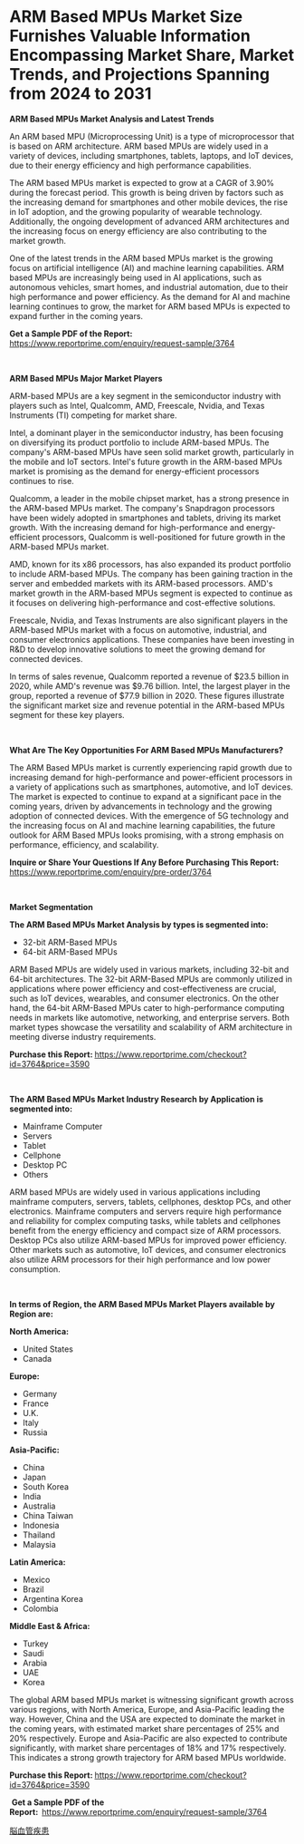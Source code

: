 <p><h1>ARM Based MPUs Market Size Furnishes Valuable Information Encompassing Market Share, Market Trends, and Projections Spanning from 2024 to 2031</h1></p><p><strong>ARM Based MPUs Market Analysis and Latest Trends</strong></p>
<p><p>An ARM based MPU (Microprocessing Unit) is a type of microprocessor that is based on ARM architecture. ARM based MPUs are widely used in a variety of devices, including smartphones, tablets, laptops, and IoT devices, due to their energy efficiency and high performance capabilities.</p><p>The ARM based MPUs market is expected to grow at a CAGR of 3.90% during the forecast period. This growth is being driven by factors such as the increasing demand for smartphones and other mobile devices, the rise in IoT adoption, and the growing popularity of wearable technology. Additionally, the ongoing development of advanced ARM architectures and the increasing focus on energy efficiency are also contributing to the market growth.</p><p>One of the latest trends in the ARM based MPUs market is the growing focus on artificial intelligence (AI) and machine learning capabilities. ARM based MPUs are increasingly being used in AI applications, such as autonomous vehicles, smart homes, and industrial automation, due to their high performance and power efficiency. As the demand for AI and machine learning continues to grow, the market for ARM based MPUs is expected to expand further in the coming years.</p></p>
<p><strong>Get a Sample PDF of the Report:&nbsp;</strong> <a href="https://www.reportprime.com/enquiry/request-sample/3764">https://www.reportprime.com/enquiry/request-sample/3764</a></p>
<p>&nbsp;</p>
<p><strong>ARM Based MPUs Major Market Players</strong></p>
<p><p>ARM-based MPUs are a key segment in the semiconductor industry with players such as Intel, Qualcomm, AMD, Freescale, Nvidia, and Texas Instruments (TI) competing for market share.</p><p>Intel, a dominant player in the semiconductor industry, has been focusing on diversifying its product portfolio to include ARM-based MPUs. The company's ARM-based MPUs have seen solid market growth, particularly in the mobile and IoT sectors. Intel's future growth in the ARM-based MPUs market is promising as the demand for energy-efficient processors continues to rise.</p><p>Qualcomm, a leader in the mobile chipset market, has a strong presence in the ARM-based MPUs market. The company's Snapdragon processors have been widely adopted in smartphones and tablets, driving its market growth. With the increasing demand for high-performance and energy-efficient processors, Qualcomm is well-positioned for future growth in the ARM-based MPUs market.</p><p>AMD, known for its x86 processors, has also expanded its product portfolio to include ARM-based MPUs. The company has been gaining traction in the server and embedded markets with its ARM-based processors. AMD's market growth in the ARM-based MPUs segment is expected to continue as it focuses on delivering high-performance and cost-effective solutions.</p><p>Freescale, Nvidia, and Texas Instruments are also significant players in the ARM-based MPUs market with a focus on automotive, industrial, and consumer electronics applications. These companies have been investing in R&D to develop innovative solutions to meet the growing demand for connected devices.</p><p>In terms of sales revenue, Qualcomm reported a revenue of $23.5 billion in 2020, while AMD's revenue was $9.76 billion. Intel, the largest player in the group, reported a revenue of $77.9 billion in 2020. These figures illustrate the significant market size and revenue potential in the ARM-based MPUs segment for these key players.</p></p>
<p>&nbsp;</p>
<p><strong>What Are The Key Opportunities For ARM Based MPUs Manufacturers?</strong></p>
<p><p>The ARM Based MPUs market is currently experiencing rapid growth due to increasing demand for high-performance and power-efficient processors in a variety of applications such as smartphones, automotive, and IoT devices. The market is expected to continue to expand at a significant pace in the coming years, driven by advancements in technology and the growing adoption of connected devices. With the emergence of 5G technology and the increasing focus on AI and machine learning capabilities, the future outlook for ARM Based MPUs looks promising, with a strong emphasis on performance, efficiency, and scalability.</p></p>
<p><strong>Inquire or Share Your Questions If Any Before Purchasing This Report:</strong> <a href="https://www.reportprime.com/enquiry/pre-order/3764">https://www.reportprime.com/enquiry/pre-order/3764</a></p>
<p>&nbsp;</p>
<p><strong>Market Segmentation</strong></p>
<p><strong>The ARM Based MPUs Market Analysis by types is segmented into:</strong></p>
<p><ul><li>32-bit ARM-Based MPUs</li><li>64-bit ARM-Based MPUs</li></ul></p>
<p><p>ARM Based MPUs are widely used in various markets, including 32-bit and 64-bit architectures. The 32-bit ARM-Based MPUs are commonly utilized in applications where power efficiency and cost-effectiveness are crucial, such as IoT devices, wearables, and consumer electronics. On the other hand, the 64-bit ARM-Based MPUs cater to high-performance computing needs in markets like automotive, networking, and enterprise servers. Both market types showcase the versatility and scalability of ARM architecture in meeting diverse industry requirements.</p></p>
<p><strong>Purchase this Report:&nbsp;</strong><a href="https://www.reportprime.com/checkout?id=3764&price=3590">https://www.reportprime.com/checkout?id=3764&price=3590</a></p>
<p>&nbsp;</p>
<p><strong>The ARM Based MPUs Market Industry Research by Application is segmented into:</strong></p>
<p><ul><li>Mainframe Computer</li><li>Servers</li><li>Tablet</li><li>Cellphone</li><li>Desktop PC</li><li>Others</li></ul></p>
<p><p>ARM based MPUs are widely used in various applications including mainframe computers, servers, tablets, cellphones, desktop PCs, and other electronics. Mainframe computers and servers require high performance and reliability for complex computing tasks, while tablets and cellphones benefit from the energy efficiency and compact size of ARM processors. Desktop PCs also utilize ARM-based MPUs for improved power efficiency. Other markets such as automotive, IoT devices, and consumer electronics also utilize ARM processors for their high performance and low power consumption.</p></p>
<p>&nbsp;</p>
<p><strong>In terms of Region, the ARM Based MPUs Market Players available by Region are:</strong></p>
<p>
    <p> <strong> North America: </strong>
        <ul>
            <li>United States</li>
            <li>Canada</li>
        </ul>
        </p> 
    <p> <strong> Europe: </strong>
        <ul>
            <li>Germany</li>
            <li>France</li>
            <li>U.K.</li>
            <li>Italy</li>
            <li>Russia</li>
        </ul>
        </p> 
    <p> <strong> Asia-Pacific: </strong>
        <ul>
            <li>China</li>
            <li>Japan</li>
            <li>South Korea</li>
            <li>India</li>
            <li>Australia</li>
            <li>China Taiwan</li>
            <li>Indonesia</li>
            <li>Thailand</li>
            <li>Malaysia</li>
        </ul>
        </p> 
    <p> <strong> Latin America: </strong>
        <ul>
            <li>Mexico</li>
            <li>Brazil</li>
            <li>Argentina Korea</li>
            <li>Colombia</li>
        </ul>
        </p> 
    <p> <strong> Middle East & Africa: </strong>
        <ul>
            <li>Turkey</li>
            <li>Saudi</li>
            <li>Arabia</li>
            <li>UAE</li>
            <li>Korea</li>
        </ul>
    </p>
    </p>
<p><p>The global ARM based MPUs market is witnessing significant growth across various regions, with North America, Europe, and Asia-Pacific leading the way. However, China and the USA are expected to dominate the market in the coming years, with estimated market share percentages of 25% and 20% respectively. Europe and Asia-Pacific are also expected to contribute significantly, with market share percentages of 18% and 17% respectively. This indicates a strong growth trajectory for ARM based MPUs worldwide.</p></p>
<p><strong>Purchase this Report: </strong><a href="https://www.reportprime.com/checkout?id=3764&price=3590">https://www.reportprime.com/checkout?id=3764&price=3590</a></p>
<p>&nbsp;<strong>Get a Sample PDF of the Report:&nbsp;&nbsp;</strong><a href="https://www.reportprime.com/enquiry/request-sample/3764">https://www.reportprime.com/enquiry/request-sample/3764</a></p>
<p><strong></strong></p>
<p><p><a href="https://github.com/EstaSprer20231/Market-Research-Report-List-1/blob/main/768196914657.md">脳血管疾患</a></p></p>